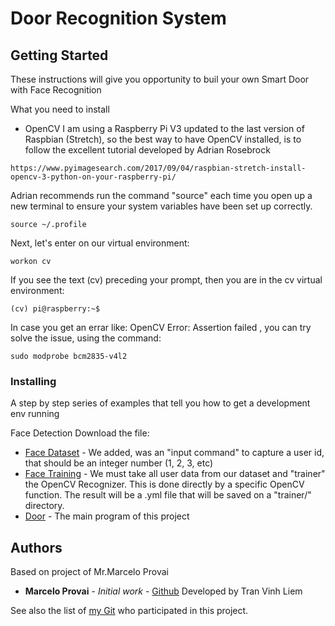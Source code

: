 # Door Recognition System

## Getting Started
These instructions will give you opportunity to buil your own Smart Door with Face Recognition

What you need to install 
- OpenCV 
I am using a Raspberry Pi V3 updated to the last version of Raspbian (Stretch), so the best way to have OpenCV installed, is to follow the excellent tutorial developed by Adrian Rosebrock
```
https://www.pyimagesearch.com/2017/09/04/raspbian-stretch-install-opencv-3-python-on-your-raspberry-pi/
```
Adrian recommends run the command "source" each time you open up a new terminal to ensure your system variables have been set up correctly.
```
source ~/.profile
```
Next, let's enter on our virtual environment:
```
workon cv
```
If you see the text (cv) preceding your prompt, then you are in the cv virtual environment:

```
(cv) pi@raspberry:~$
```
In case you get an errar like: OpenCV Error: Assertion failed , you can try solve the issue, using the command:
```
sudo modprobe bcm2835-v4l2
```

### Installing

A step by step series of examples that tell you how to get a development env running

Face Detection
Download the file:
* [Face Dataset](https://github.com/tranvinhliem/Face-Recognition---RPi-version/blob/master/face_dataset.py) - We added, was an "input command" to capture a user id, that should be an integer number (1, 2, 3, etc)
* [Face Training](https://github.com/tranvinhliem/Face-Recognition---RPi-version/blob/master/face_training.py) -  We must take all user data from our dataset and "trainer" the OpenCV Recognizer. This is done directly by a specific OpenCV function. The result will be a .yml file that will be saved on a "trainer/" directory.
* [Door](https://github.com/tranvinhliem/Door-Recognition/blob/master/door.py) - The main program of this project

## Authors
Based on project of Mr.Marcelo Provai
* **Marcelo Provai** - *Initial work* - [Github](https://github.com/Mjrovai/OpenCV-Face-Recognition)
Developed by Tran Vinh Liem

See also the list of [my Git](https://github.com/your/project/contributors) who participated in this project.


